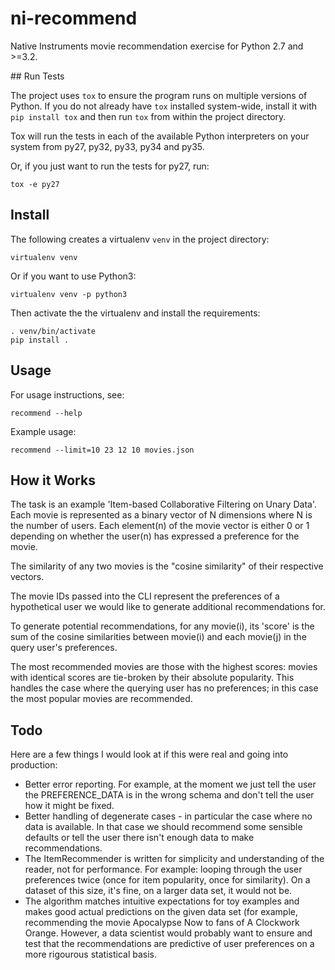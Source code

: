 # ni-recommend
Native Instruments movie recommendation exercise for Python 2.7 and >=3.2.

## Run Tests

The project uses `tox` to ensure the program runs on multiple versions of
Python. If you do not already have `tox` installed system-wide, install it with
`pip install tox` and then run `tox` from within the project directory.

Tox will run the tests in each of the available Python interpreters on your
system from py27, py32, py33, py34 and py35.

Or, if you just want to run the tests for py27, run:

    tox -e py27

## Install

The following creates a virtualenv `venv` in the project directory:

    virtualenv venv

Or if you want to use Python3:

    virtualenv venv -p python3

Then activate the the virtualenv and install the requirements:

    . venv/bin/activate
    pip install .

## Usage

For usage instructions, see:

    recommend --help

Example usage:

    recommend --limit=10 23 12 10 movies.json

## How it Works

The task is an example 'Item-based Collaborative Filtering on Unary Data'.
Each movie is represented as a binary vector of N dimensions where N is the
number of users. Each element(n) of the movie vector is either 0 or 1 depending
on whether the user(n) has expressed a preference for the movie.

The similarity of any two movies is the "cosine similarity" of their respective
vectors.

The movie IDs passed into the CLI represent the preferences of a hypothetical
user we would like to generate additional recommendations for.

To generate potential recommendations, for any movie(i), its 'score' is the sum
of the cosine similarities between movie(i) and each movie(j) in the query
user's preferences.

The most recommended movies are those with the highest scores: movies with
identical scores are tie-broken by their absolute popularity. This handles the
case where the querying user has no preferences; in this case the most popular
movies are recommended.

## Todo

Here are a few things I would look at if this were real and going into production:

* Better error reporting. For example, at the moment we just tell the user the
  PREFERENCE_DATA is in the wrong schema and don't tell the user how it might
  be fixed.
* Better handling of degenerate cases - in particular the case where no data 
  is available. In that case we should recommend some sensible defaults or
  tell the user there isn't enough data to make recommendations.
* The ItemRecommender is written for simplicity and understanding of the reader,
  not for performance. For example: looping through the user preferences twice
  (once for item popularity, once for similarity). On a dataset of this size,
  it's fine, on a larger data set, it would not be.
* The algorithm matches intuitive expectations for toy examples and makes
  good actual predictions on the given data set (for example, recommending
  the movie Apocalypse Now to fans of A Clockwork Orange. However, a data 
  scientist would probably want to ensure and test that the recommendations 
  are predictive of user preferences on a more rigourous statistical basis.
